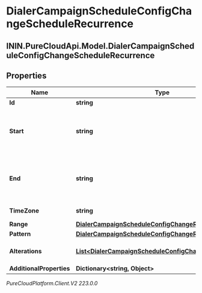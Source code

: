 # DialerCampaignScheduleConfigChangeScheduleRecurrence

## ININ.PureCloudApi.Model.DialerCampaignScheduleConfigChangeScheduleRecurrence

## Properties

|Name | Type | Description | Notes|
|------------ | ------------- | ------------- | -------------|
| **Id** | **string** | the recurrence id | [optional] |
| **Start** | **string** | scheduled start time represented as an ISO-8601 string; for example, yyyy-MM-ddTHH:mm:ss.SSSZ | [optional] |
| **End** | **string** | scheduled end time represented as an ISO-8601 string; for example, yyyy-MM-ddTHH:mm:ss.SSSZ | [optional] |
| **TimeZone** | **string** | the timezone the recurrence will use | [optional] |
| **Range** | [**DialerCampaignScheduleConfigChangeRecurrenceRange**](DialerCampaignScheduleConfigChangeRecurrenceRange) |  | [optional] |
| **Pattern** | [**DialerCampaignScheduleConfigChangeRecurrencePattern**](DialerCampaignScheduleConfigChangeRecurrencePattern) |  | [optional] |
| **Alterations** | [**List&lt;DialerCampaignScheduleConfigChangeAlteration&gt;**](DialerCampaignScheduleConfigChangeAlteration) | modifications to the original recurrence schedule | [optional] |
| **AdditionalProperties** | **Dictionary&lt;string, Object&gt;** |  | [optional] |



_PureCloudPlatform.Client.V2 223.0.0_
